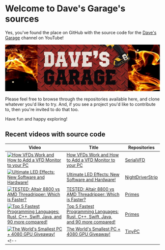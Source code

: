 # Welcome to Dave's Garage's sources

Yes, you've found the place on GitHub with the source code for the [Dave's Garage](https://www.youtube.com/@DavesGarage) channel on YouTube!

[![Dave's Garage](https://github.com/PlummersSoftwareLLC/.github/blob/main/assets/channelbanner.jpg?raw=true)](https://www.youtube.com/@DavesGarage)

Please feel free to browse through the repositories available here, and clone whatever you'd like to try. And, if you see a project you'd like to contribute to, then you're invited to do that too.

Have fun and happy exploring!

## Recent videos with source code

| Video | Title | Repositories |
|-|-|-|
| [![How VFDs Work and How to Add a VFD Monitor to your PC](https://img.youtube.com/vi/Djeir8s-YMc/default.jpg)](https://youtu.be/Djeir8s-YMc) | [How VFDs Work and How to Add a VFD Monitor to your PC](https://youtu.be/Djeir8s-YMc) | [SerialVFD](https://github.com/PlummersSoftwareLLC/SerialVFD) |-->
| [![Ultimate LED Effects: New Software and Hardware!](https://img.youtube.com/vi/COJnlehBcKw/default.jpg)](https://youtu.be/COJnlehBcKw) | [Ultimate LED Effects: New Software and Hardware!](https://youtu.be/COJnlehBcKw) | [NightDriverStrip](https://github.com/PlummersSoftwareLLC/NightDriverStrip) |
| [![TESTED: Altair 8800 vs AMD Threadripper: Which is Faster?](https://img.youtube.com/vi/6EBLDzGMYyc/default.jpg)](https://youtu.be/6EBLDzGMYyc) | [TESTED: Altair 8800 vs AMD Threadripper: Which is Faster?](https://youtu.be/6EBLDzGMYyc) | [Primes](https://github.com/PlummersSoftwareLLC/Primes) |
| [![Top 5 Fastest Programming Languages: Rust, C++, Swift, Java, and 90 more compared!](https://img.youtube.com/vi/pSvSXBorw4A/default.jpg)](https://youtu.be/pSvSXBorw4A) | [Top 5 Fastest Programming Languages: Rust, C++, Swift, Java, and 90 more compared!](https://youtu.be/pSvSXBorw4A) | [Primes](https://github.com/PlummersSoftwareLLC/Primes) |
| [![The World's Smallest PC + 4080 GPU Giveaway!](https://img.youtube.com/vi/zpDPwBUDQg8/default.jpg)](https://youtu.be/zpDPwBUDQg8) | [The World's Smallest PC + 4080 GPU Giveaway!](https://youtu.be/zpDPwBUDQg8) | [TinyPC](https://github.com/PlummersSoftwareLLC/TinyPC) |
<!--| [![<title>](https://img.youtube.com/vi/<id>/default.jpg)](https://youtu.be/<id>) | [<title>](https://youtu.be/<id>) | [<repo>](https://github.com/PlummersSoftwareLLC/<repo>) |-->

